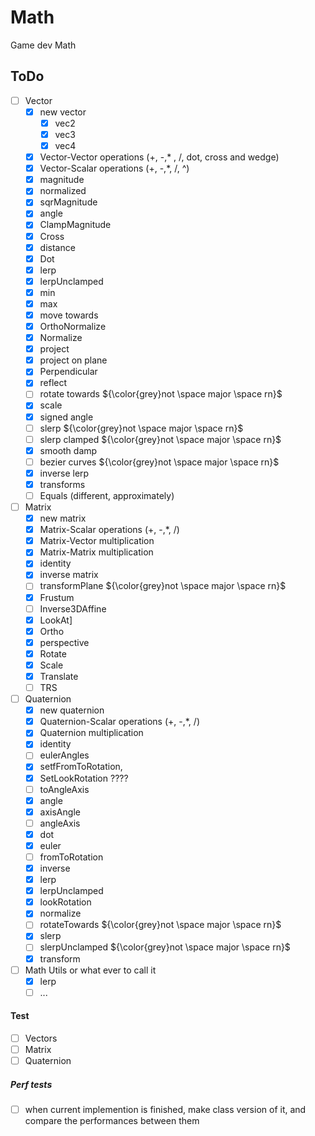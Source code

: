 # Math

Game dev Math

## ToDo

- [ ] Vector
  - [x] new vector
    - [x] vec2
    - [x] vec3
    - [x] vec4
  - [x] Vector-Vector operations (+, -,\* , /, dot, cross and wedge)
  - [x] Vector-Scalar operations (+, -,\*, /, ^)
  - [x] magnitude
  - [x] normalized
  - [x] sqrMagnitude
  - [x] angle
  - [x] ClampMagnitude
  - [x] Cross
  - [x] distance
  - [x] Dot
  - [x] lerp
  - [x] lerpUnclamped
  - [x] min
  - [x] max
  - [x] move towards
  - [x] OrthoNormalize
  - [x] Normalize
  - [x] project
  - [x] project on plane
  - [x] Perpendicular
  - [x] reflect
  - [ ] rotate towards ${\color{grey}not \space major \space rn}$
  - [x] scale
  - [x] signed angle
  - [ ] slerp ${\color{grey}not \space major \space rn}$
  - [ ] slerp clamped ${\color{grey}not \space major \space rn}$
  - [x] smooth damp
  - [ ] bezier curves ${\color{grey}not \space major \space rn}$
  - [x] inverse lerp
  - [x] transforms
  - [ ] Equals (different, approximately)
- [ ] Matrix
  - [x] new matrix
  - [x] Matrix-Scalar operations (+, -,\*, /)
  - [x] Matrix-Vector multiplication
  - [x] Matrix-Matrix multiplication
  - [x] identity
  - [x] inverse matrix
  - [ ] transformPlane ${\color{grey}not \space major \space rn}$
  - [x] Frustum
  - [ ] Inverse3DAffine
  - [x] LookAt]
  - [x] Ortho
  - [x] perspective
  - [x] Rotate
  - [x] Scale
  - [x] Translate
  - [ ] TRS
- [ ] Quaternion
  - [x] new quaternion
  - [x] Quaternion-Scalar operations (+, -,\*, /)
  - [x] Quaternion multiplication
  - [x] identity
  - [ ] eulerAngles
  - [x] setfFromToRotation,
  - [x] SetLookRotation ????
  - [ ] toAngleAxis
  - [x] angle
  - [x] axisAngle
  - [ ] angleAxis
  - [x] dot
  - [x] euler
  - [ ] fromToRotation
  - [x] inverse
  - [x] lerp
  - [x] lerpUnclamped
  - [x] lookRotation
  - [x] normalize
  - [ ] rotateTowards ${\color{grey}not \space major \space rn}$
  - [x] slerp
  - [ ] slerpUnclamped ${\color{grey}not \space major \space rn}$
  - [x] transform
- [ ] Math Utils or what ever to call it
  - [x] lerp
  - [ ] ...

#### Test

- [ ] Vectors
- [ ] Matrix
- [ ] Quaternion

##### Perf tests

- [ ] when current implemention is finished, make class version of it, and compare the performances between them
